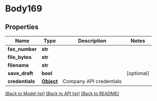 # Body169

## Properties
Name | Type | Description | Notes
------------ | ------------- | ------------- | -------------
**fax_number** | **str** |  | 
**file_bytes** | **str** |  | 
**filename** | **str** |  | 
**save_draft** | **bool** |  | [optional] 
**credentials** | [**Object**](Object.md) | Company API credentials | 

[[Back to Model list]](../README.md#documentation-for-models) [[Back to API list]](../README.md#documentation-for-api-endpoints) [[Back to README]](../README.md)

